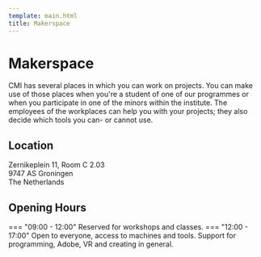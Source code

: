 ```yaml
---
template: main.html
title: Makerspace
---
```


# Makerspace

CMI has several places in which you can work on projects. You can make use of those places when you're a student of one of our programmes or when you participate in one of the minors within the institute. The employees of the workplaces can help you with your projects; they also decide which tools you can- or cannot use. 

## Location
Zernikeplein 11, Room C 2.03<br>
9747 AS Groningen<br>
The Netherlands

## Opening Hours

=== "09:00 - 12:00"
    Reserved for workshops and classes.
=== "12:00 - 17:00"
    Open to everyone, access to machines and tools. Support for programming, Adobe, VR and creating in general. 